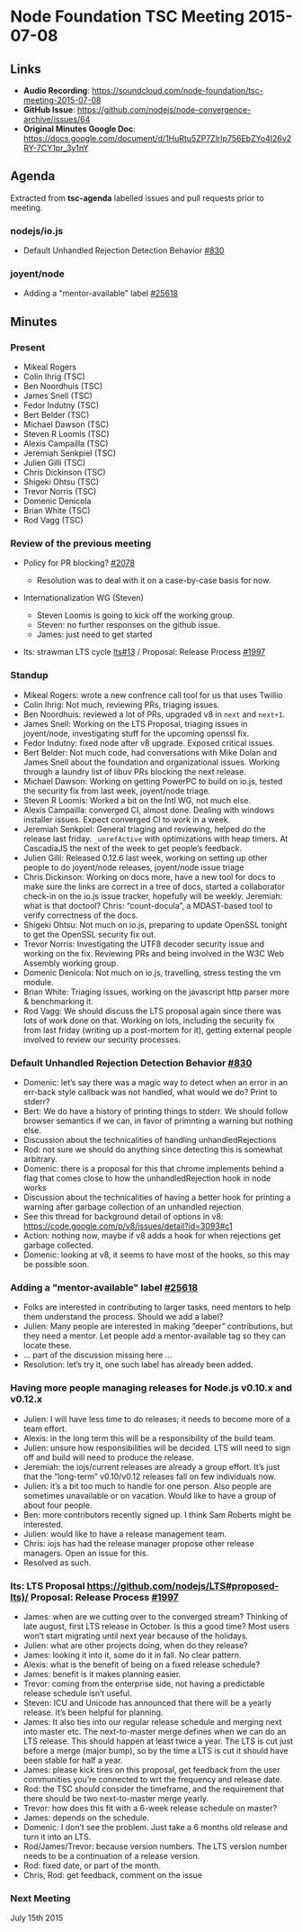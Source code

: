 # Node Foundation TSC Meeting 2015-07-08

## Links

* **Audio Recording**: <https://soundcloud.com/node-foundation/tsc-meeting-2015-07-08>
* **GitHub Issue**: <https://github.com/nodejs/node-convergence-archive/issues/64>
* **Original Minutes Google Doc**: <https://docs.google.com/document/d/1HuRtu5ZP7ZlrIp756EbZYo4I26v2RY-7CY1pr_3y1nY>

## Agenda

Extracted from **tsc-agenda** labelled issues and pull requests prior to meeting.

### nodejs/io.js

* Default Unhandled Rejection Detection Behavior [#830](https://github.com/nodejs/io.js/issues/830)

### joyent/node

* Adding a "mentor-available" label [#25618](https://github.com/joyent/node/issues/25618)

## Minutes

### Present

* Mikeal Rogers
* Colin Ihrig (TSC)
* Ben Noordhuis (TSC)
* James Snell (TSC)
* Fedor Indutny (TSC)
* Bert Belder (TSC)
* Michael Dawson (TSC)
* Steven R Loomis (TSC)
* Alexis Campailla (TSC)
* Jeremiah Senkpiel (TSC)
* Julien Gilli (TSC)
* Chris Dickinson (TSC)
* Shigeki Ohtsu (TSC)
* Trevor Norris (TSC)
* Domenic Denicola
* Brian White (TSC)
* Rod Vagg (TSC)

### Review of the previous meeting

* Policy for PR blocking? [#2078](https://github.com/nodejs/io.js/issues/2078)
  * Resolution was to deal with it on a case-by-case basis for now.

* Internationalization WG (Steven)
  * Steven Loomis is going to kick off the working group.
  * Steven: no further responses on the github issue.
  * James: just need to get started

* lts: strawman LTS cycle [lts#13](https://github.com/nodejs/LTS/pull/13) / Proposal: Release Process [#1997](https://github.com/nodejs/io.js/issues/1997)

### Standup

* Mikeal Rogers: wrote a new confrence call tool for us that uses Twillio
* Colin Ihrig: Not much, reviewing PRs, triaging issues.
* Ben Noordhuis: reviewed a lot of PRs, upgraded v8 in `next` and `next+1`.
* James Snell: Working on the LTS Proposal, triaging issues in joyent/node, investigating stuff for the upcoming openssl fix.
* Fedor Indutny: fixed node after v8 upgrade. Exposed critical issues.
* Bert Belder: Not much code, had conversations with Mike Dolan and James Snell about the foundation and organizational issues. Working through a laundry list of libuv PRs blocking the next release.
* Michael Dawson: Working on getting PowerPC to build on io.js, tested the security fix from last week, joyent/node triage.
* Steven R Loomis: Worked a bit on the Intl WG, not much else.
* Alexis Campailla: converged CI, almost done. Dealing with windows installer issues. Expect converged CI to work in a week.
* Jeremiah Senkpiel: General triaging and reviewing, helped do the release last friday. `_unrefActive` with optimizations with heap timers. At CascadiaJS the next of the week to get people’s feedback.
* Julien Gilli: Released 0.12.6 last week, working on setting up other people to do joyent/node releases, joyent/node issue triage
* Chris Dickinson: Working on docs more, have a new tool for docs to make sure the links are correct in a tree of docs, started a collaborator check-in on the io.js issue tracker, hopefully will be weekly.
Jeremiah: what is that doctool?
Chris: “count-docula”, a MDAST-based tool to verify correctness of the docs.
* Shigeki Ohtsu: Not much on io.js, preparing to update OpenSSL tonight to get the OpenSSL security fix out.
* Trevor Norris: Investigating the UTF8 decoder security issue and working on the fix. Reviewing PRs and being involved in the W3C Web Assembly working group.
* Domenic Denicola: Not much on io.js, travelling, stress testing the vm module.
* Brian White: Triaging issues, working on the javascript http parser more & benchmarking it.
* Rod Vagg: We should discuss the LTS proposal again since there was lots of work done on that. Working on lots, including the security fix from last friday (writing up a post-mortem for it), getting external people involved to review our security processes.

### Default Unhandled Rejection Detection Behavior [#830](https://github.com/nodejs/io.js/issues/830)

* Domenic: let’s say there was a magic way to detect when an error in an err-back style callback was not handled, what would we do? Print to stderr?
* Bert: We do have a history of printing things to stderr. We should follow browser semantics if we can, in favor of primnting a warning but nothing else.
* Discussion about the technicalities of handling unhandledRejections
* Rod: not sure we should do anything since detecting this is somewhat arbitrary.
* Domenic: there is a proposal for this that chrome implements behind a flag that comes close to how the unhandledRejection hook in node works
* Discussion about the technicalities of having a better hook for printing a warning after garbage collection of an unhandled rejection.
* See this thread for background detail of options in v8: <https://code.google.com/p/v8/issues/detail?id=3093#c1>
* Action: nothing now, maybe if v8 adds a hook for when rejections get garbage collected.
* Domenic: looking at v8, it seems to have most of the hooks, so this may be possible soon.

### Adding a "mentor-available" label [#25618](https://github.com/joyent/node/issues/25618)

* Folks are interested in contributing to larger tasks, need mentors to help them understand the process. Should we add a label?
* Julien: Many people are interested in making “deeper” contributions, but they need a mentor. Let people add a mentor-available tag so they can locate these.
* … part of the discussion missing here ...
* Resolution: let’s try it, one such label has already been added.

### Having more people managing releases for Node.js v0.10.x and v0.12.x

* Julien: I will have less time to do releases; it needs to become more of a team effort.
* Alexis: in the long term this will be a responsibility of the build team.
* Julien: unsure how responsibilities will be decided. LTS will need to sign off and build will need to produce the release.
* Jeremiah: the iojs/current releases are already a group effort. It’s just that the “long-term” v0.10/v0.12 releases fall on few individuals now.
* Julien: it’s a bit too much to handle for one person. Also people are sometimes unavailable or on vacation. Would like to have a group of about four people.
* Ben: more contributors recently signed up. I think Sam Roberts might be interested.
* Julien: would like to have a release management team.
* Chris: iojs has had the release manager propose other release managers. Open an issue for this.
* Resolved as such.

### lts: LTS Proposal <https://github.com/nodejs/LTS#proposed-lts)/> Proposal: Release Process [#1997](https://github.com/nodejs/io.js/issues/1997)

* James: when are we cutting over to the converged stream? Thinking of late august, first LTS release in October. Is this a good time? Most users won’t start migrating until next year because of the holidays.
* Julien: what are other projects doing, when do they release?
* James: looking it into it, some do it in fall. No clear pattern.
* Alexis: what is the benefit of being on a fixed release schedule?
* James: benefit is it makes planning easier.
* Trevor: coming from the enterprise side, not having a predictable release schedule isn’t useful.
* Steven: ICU and Unicode has announced that there will be a yearly release. It’s been helpful for planning.
* James: It also ties into our regular release schedule and merging next into master etc. The next-to-master merge defines when we can do an LTS release. This should happen at least twice a year. The LTS is cut just before a merge (major bump), so by the time a LTS is cut it should have been stable for half a year.
* James: please kick tires on this proposal, get feedback from the user communities you’re connected to wrt the frequency and release date.
* Rod: the TSC should consider the timeframe, and the requirement that there should be two next-to-master merge yearly.
* Trevor: how does this fit with a 6-week release schedule on master?
* James: depends on the schedule.
* Domenic: I don’t see the problem. Just take a 6 months old release and turn it into an LTS.
* Rod/James/Trevor: because version numbers. The LTS version number needs to be a continuation of a release version.
* Rod: fixed date, or part of the month.
* Chris, Rod: get feedback, comment on the issue

### Next Meeting

July 15th 2015
